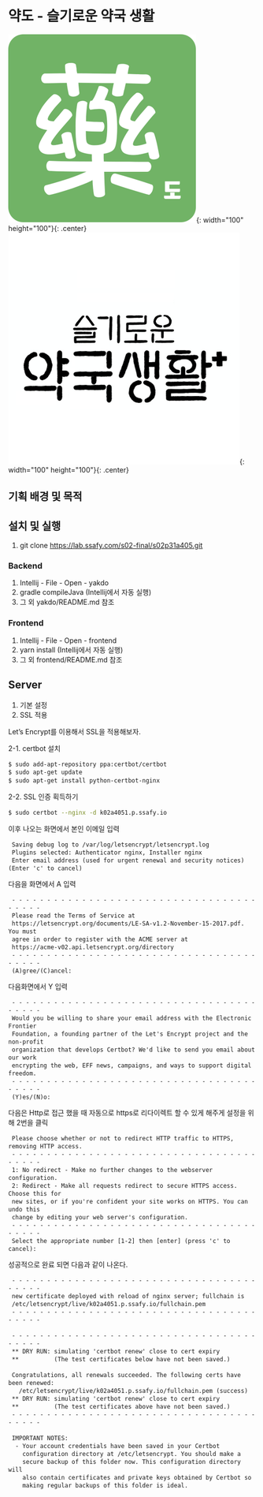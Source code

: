 # 약도 - 슬기로운 약국 생활

![약도](design/picture/약도아이콘.png){: width="100" height="100"}{: .center}
![슬기로운약국생활](design/picture/슬기로운약국생활아이콘.png){: width="100" height="100"}{: .center}

## 기획 배경 및 목적

## 설치 및 실행

1. git clone https://lab.ssafy.com/s02-final/s02p31a405.git

### Backend

1. Intellij - File - Open - yakdo 
2. gradle compileJava (Intellij에서 자동 실행)
3. 그 외 yakdo/README.md 참조

### Frontend

1. Intellij - File - Open - frontend
2. yarn install (Intellij에서 자동 실행)
3. 그 외 frontend/README.md 참조

## Server

1. 기본 설정
2. SSL 적용

Let’s Encrypt를 이용해서 SSL을 적용해보자.

2-1. certbot 설치

```bash
$ sudo add-apt-repository ppa:certbot/certbot
$ sudo apt-get update
$ sudo apt-get install python-certbot-nginx
```
2-2.  SSL 인증 획득하기

```bash
$ sudo certbot --nginx -d k02a4051.p.ssafy.io
```

이후 나오는 화면에서 본인 이메일 입력

```
 Saving debug log to /var/log/letsencrypt/letsencrypt.log
 Plugins selected: Authenticator nginx, Installer nginx
 Enter email address (used for urgent renewal and security notices) (Enter 'c' to cancel)
```

다음을 화면에서  A 입력

```
 - - - - - - - - - - - - - - - - - - - - - - - - - - - - - - - - - - - - - - - -
 Please read the Terms of Service at
 https://letsencrypt.org/documents/LE-SA-v1.2-November-15-2017.pdf. You must 
 agree in order to register with the ACME server at
 https://acme-v02.api.letsencrypt.org/directory
 - - - - - - - - - - - - - - - - - - - - - - - - - - - - - - - - - - - - - - - -
 (A)gree/(C)ancel:
```

다음화면에서 Y 입력

```
 - - - - - - - - - - - - - - - - - - - - - - - - - - - - - - - - - - - - - - - -
 Would you be willing to share your email address with the Electronic Frontier
 Foundation, a founding partner of the Let's Encrypt project and the non-profit
 organization that develops Certbot? We'd like to send you email about our work
 encrypting the web, EFF news, campaigns, and ways to support digital freedom.
 - - - - - - - - - - - - - - - - - - - - - - - - - - - - - - - - - - - - - - - -
 (Y)es/(N)o:
```

다음은 Http로 접근 했을 때 자동으로 https로 리다이렉트 할 수 있게 해주게 설정을 위해 2번을 클릭
```
 Please choose whether or not to redirect HTTP traffic to HTTPS, removing HTTP access.
 - - - - - - - - - - - - - - - - - - - - - - - - - - - - - - - - - - - - - - - -
 1: No redirect - Make no further changes to the webserver configuration.
 2: Redirect - Make all requests redirect to secure HTTPS access. Choose this for
 new sites, or if you're confident your site works on HTTPS. You can undo this
 change by editing your web server's configuration.
 - - - - - - - - - - - - - - - - - - - - - - - - - - - - - - - - - - - - - - - -
 Select the appropriate number [1-2] then [enter] (press 'c' to cancel): 
```

성공적으로 완료 되면 다음과 같이 나온다.
```
 - - - - - - - - - - - - - - - - - - - - - - - - - - - - - - - - - - - - - - - -   
 new certificate deployed with reload of nginx server; fullchain is
 /etc/letsencrypt/live/k02a4051.p.ssafy.io/fullchain.pem
 - - - - - - - - - - - - - - - - - - - - - - - - - - - - - - - - - - - - - - - -

 - - - - - - - - - - - - - - - - - - - - - - - - - - - - - - - - - - - - - - - -
 ** DRY RUN: simulating 'certbot renew' close to cert expiry
 **          (The test certificates below have not been saved.)

 Congratulations, all renewals succeeded. The following certs have been renewed:
   /etc/letsencrypt/live/k02a4051.p.ssafy.io/fullchain.pem (success)
 ** DRY RUN: simulating 'certbot renew' close to cert expiry
 **          (The test certificates above have not been saved.)
 - - - - - - - - - - - - - - - - - - - - - - - - - - - - - - - - - - - - - - - -

 IMPORTANT NOTES:
  - Your account credentials have been saved in your Certbot
    configuration directory at /etc/letsencrypt. You should make a
    secure backup of this folder now. This configuration directory will
    also contain certificates and private keys obtained by Certbot so
    making regular backups of this folder is ideal.
```
